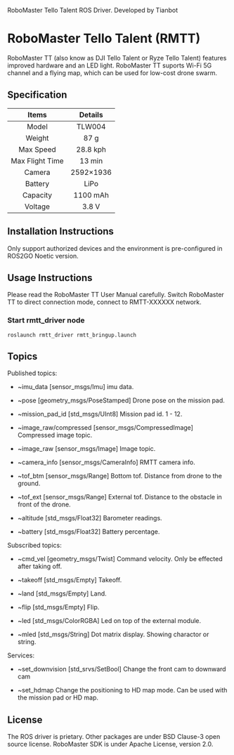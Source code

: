 RoboMaster Tello Talent ROS Driver. Developed by Tianbot


# RoboMaster Tello Talent (RMTT)
RoboMaster TT (also know as DJI Tello Talent or Ryze Tello Talent) features improved hardware and an LED light. RoboMaster TT suports Wi-Fi 5G channel and a flying map, which can be used for low-cost drone swarm. 


## Specification
|  Items  | Details|
|    :---:    |     :---:     |
| Model  | TLW004 |
| Weight  | 87 g |
| Max Speed  | 28.8 kph |
| Max Flight Time  | 13 min |
| Camera  | 2592×1936 |
| Battery  | LiPo |
| Capacity  | 1100 mAh |
| Voltage  | 3.8 V |


## Installation Instructions
Only support authorized devices and the environment is pre-configured in ROS2GO Noetic version.

## Usage Instructions
Please read the RoboMaster TT User Manual carefully.
Switch RoboMaster TT to direct connection mode, connect to RMTT-XXXXXX network.

### Start rmtt_driver node

```
roslaunch rmtt_driver rmtt_bringup.launch
```

## Topics
Published topics:
  - ~imu_data [sensor_msgs/Imu] 
    imu data. 

  - ~pose [geometry_msgs/PoseStamped] 
    Drone pose on the mission pad.

  - ~mission_pad_id [std_msgs/UInt8] 
    Mission pad id. 1 - 12.

  - ~image_raw/compressed [sensor_msgs/CompressedImage] 
    Compressed image topic.

  - ~image_raw [sensor_msgs/Image] 
    Image topic.

  - ~camera_info [sensor_msgs/CameraInfo] 
    RMTT camera info.

  - ~tof_btm [sensor_msgs/Range] 
    Bottom tof. Distance from drone to the ground.

  - ~tof_ext [sensor_msgs/Range] 
    External tof. Distance to the obstacle in front of the drone.

  - ~altitude [std_msgs/Float32] 
    Barometer readings.

  - ~battery [std_msgs/Float32] 
    Battery percentage.

Subscribed topics:
  - ~cmd_vel [geometry_msgs/Twist] 
    Command velocity. Only be effected after taking off.

  - ~takeoff [std_msgs/Empty] 
    Takeoff.

  - ~land [std_msgs/Empty]
    Land.

  - ~flip [std_msgs/Empty] 
    Flip.

  - ~led [std_msgs/ColorRGBA] 
    Led on top of the external module.

  - ~mled [std_msgs/String] 
    Dot matrix display. Showing charactor or string.

Services:
  - ~set_downvision [std_srvs/SetBool]
    Change the front cam to downward cam

  - ~set_hdmap
    Change the positioning to HD map mode. Can be used with the mission pad or HD map.

## License
The ROS driver is prietary. Other packages are under BSD Clause-3 open source license. RoboMaster SDK is under Apache License, version 2.0.